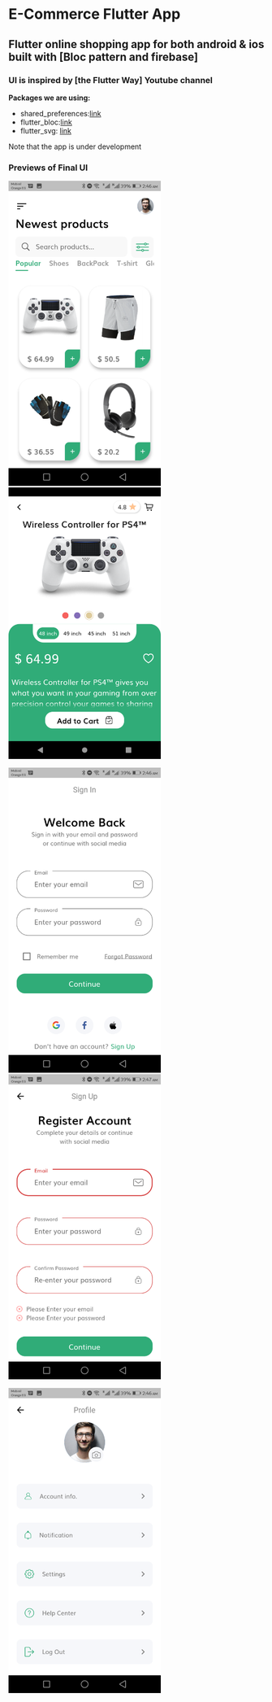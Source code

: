# E-Commerce Flutter App
## Flutter online shopping app for both android & ios built with [Bloc pattern and firebase]
### UI is inspired by [the Flutter Way] Youtube channel

**Packages we are using:**
- shared_preferences:[link](https://pub.dev/packages/shared_preferences)
- flutter_bloc:[link](https://pub.dev/packages/flutter_bloc)
- flutter_svg: [link](https://pub.dev/packages/flutter_svg)

Note that the app is under development

### Previews of Final UI
<p align="left" width="100%">
  <img src="Screenshot_20210205-024626.png" width="300">
  <img src="Screenshot_20210205-024999.png" width="300">
</p>
<p align="left" width="100%">
  <img src="Screenshot_20210205-024605.png" width="300">
  <img src="Screenshot_20210205-024727.png" width="300">
</p>
<img src="Screenshot_20210205-024646.png" width="300">


